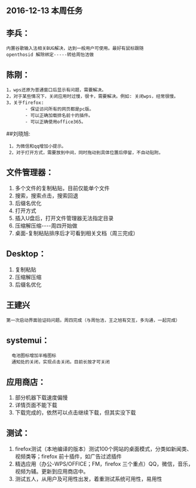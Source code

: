 
## 2016-12-13 本周任务

## 李兵：
    内置谷歌输入法相关BUG解决，达到一般用户可使用。最好有鼠标跟随
    openthosid 解除绑定-----转给周怡洁做

## 陈刚： 

    1，wps还原为普通窗口后显示有问题，需要解决。
    2，对于某些情况下，关闭应用时过慢，很卡，需要解决。例如: 关闭wps，经常很慢。
    3，关于firefox:
           - 保证访问所有的网页都是pc版。
           - 可以正确加载排名前十的插件。
           - 可以正确使用office365。

##刘晓旭:

     1，为微信和qq增加小提示。
     2，对于打开方式，需要放到中间，同时拖动到具体位置后停留，不自动贴附。

## 文件管理器：  
1. 多个文件的复制粘贴，目前仅能单个文件
2. 搜索，搜索点击，搜索回退
3. 后缀名优化
4. 打开方式
5. 插入U盘后，打开文件管理器无法指定目录
6. 压缩解压缩----周四开始做  
7. 桌面-复制粘贴排序后才可看到相关文档（周三完成）

## Desktop：  
1. 复制粘贴
2. 压缩解压缩
3. 后缀名优化

## 王建兴
    第一次启动界面验证码问题。周四完成（与周怡洁，王之旭有交互，多沟通，一起完成）

## systemui：
      电池图标增加半格图标
      通知处的关闭，实现点击关闭。目前长按才可关闭

## 应用商店：
 1. 部分机器下载速度偏慢
 2. 详情页面不能下载
 3. 下载完成的，依然可以点击继续下载，但其实没下载
 
## 测试：
1. firefox测试（本地编译的版本）测试100个网站的桌面模式，分类如新闻类、视频类等；firefox 前十插件，如广告过滤插件
2. 精选应用（办公-WPS/OFFICE；FM，firefox 三个重点）QQ，微信，音乐，视频为辅。更新到应用商店中。 
3. 测试五人，从用户及可用性出发，着重测试系统可用性，易用性

